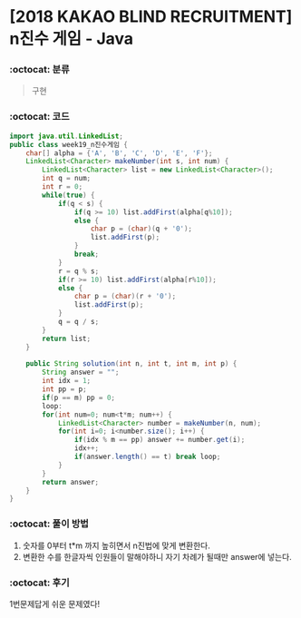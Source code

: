 # [2018 KAKAO BLIND RECRUITMENT] n진수 게임 - Java

###  :octocat: 분류

> 구현

### :octocat: 코드

```java
import java.util.LinkedList;
public class week19_n진수게임 {
	char[] alpha = {'A', 'B', 'C', 'D', 'E', 'F'};
	LinkedList<Character> makeNumber(int s, int num) {
		LinkedList<Character> list = new LinkedList<Character>();
		int q = num;
		int r = 0;
		while(true) {
			if(q < s) {
				if(q >= 10) list.addFirst(alpha[q%10]);
				else {
					char p = (char)(q + '0');
					list.addFirst(p);
				}
				break;
			}
			r = q % s;
			if(r >= 10) list.addFirst(alpha[r%10]);
			else {
				char p = (char)(r + '0');
				list.addFirst(p);
			}
			q = q / s;
		}
		return list;
	}
	
	public String solution(int n, int t, int m, int p) {
        String answer = "";
        int idx = 1;
        int pp = p;
        if(p == m) pp = 0;
        loop:
        for(int num=0; num<t*m; num++) {
        	LinkedList<Character> number = makeNumber(n, num);
        	for(int i=0; i<number.size(); i++) {
        		if(idx % m == pp) answer += number.get(i);
        		idx++;
        		if(answer.length() == t) break loop;
        	}
        }
        return answer;
    }
}
```

### :octocat: 풀이 방법

1. 숫자를 0부터 t*m 까지 높히면서 n진법에 맞게 변환한다.
2. 변환한 수를 한글자씩 인원들이 말해야하니 자기 차례가 될때만 answer에 넣는다.

### :octocat: 후기

1번문제답게 쉬운 문제였다!
